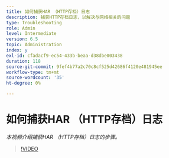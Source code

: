 ```yaml
---
title: 如何捕获HAR （HTTP存档）日志
description: 捕获HTTP存档日志，以解决与网络相关的问题
type: Troubleshooting
role: Admin
level: Intermediate
version: 6.5
topic: Administration
index: y
exl-id: cfadacf9-ec54-433b-beaa-d38dbe003438
duration: 118
source-git-commit: 9fef4b77a2c70c8cf525d42686f4120e481945ee
workflow-type: tm+mt
source-wordcount: '35'
ht-degree: 0%

---
```


# 如何捕获HAR （HTTP存档）日志

*本视频介绍捕获HAR （HTTP存档）日志的步骤。*

>[!VIDEO](https://video.tv.adobe.com/v/335488?quality=12&learn=on)
